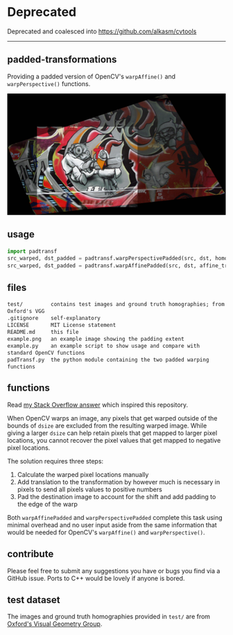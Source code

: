 # Deprecated

Deprecated and coalesced into https://github.com/alkasm/cvtools

---

## padded-transformations
Providing a padded version of OpenCV's `warpAffine()` and `warpPerspective()` functions.

![Example image](example.png "Example output")

## usage

```python
import padtransf
src_warped, dst_padded = padtransf.warpPerspectivePadded(src, dst, homography)
src_warped, dst_padded = padtransf.warpAffinePadded(src, dst, affine_transf)
```
    
## files

    test/         contains test images and ground truth homographies; from Oxford's VGG
    .gitignore    self-explanatory
    LICENSE       MIT License statement
    README.md     this file
    example.png   an example image showing the padding extent
    example.py    an example script to show usage and compare with standard OpenCV functions
    padTransf.py  the python module containing the two padded warping functions
    
## functions

Read [my Stack Overflow answer](https://stackoverflow.com/questions/44457064/displaying-stitched-images-together-without-cutoff-using-warpaffine/44459869#44459869) which inspired this repository.

When OpenCV warps an image, any pixels that get warped outside of the bounds of `dsize` are excluded from the resulting warped image. While giving a larger `dsize` can help retain pixels that get mapped to larger pixel locations, you cannot recover the pixel values that get mapped to negative pixel locations. 

The solution requires three steps:
1. Calculate the warped pixel locations manually
2. Add translation to the transformation by however much is necessary in pixels to send all pixels values to positive numbers
3. Pad the destination image to account for the shift and add padding to the edge of the warp

Both `warpAffinePadded` and `warpPerspectivePadded` complete this task using minimal overhead and no user input aside from the same information that would be needed for OpenCV's `warpAffine()` and `warpPerspective()`.

## contribute

Please feel free to submit any suggestions you have or bugs you find via a GitHub issue. Ports to C++ would be lovely if anyone is bored.

## test dataset

The images and ground truth homographies provided in `test/` are from [Oxford's Visual Geometry Group](http://www.robots.ox.ac.uk/~vgg/data5.html).

